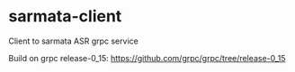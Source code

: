 # sarmata-client
Client to sarmata ASR grpc service

Build on grpc release-0_15: https://github.com/grpc/grpc/tree/release-0_15

